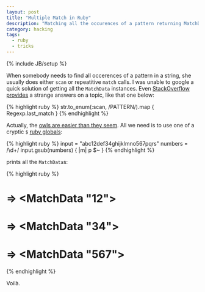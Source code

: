 ```yaml
---
layout: post
title: "Multiple Match in Ruby"
description: "Matching all the occurences of a pattern returning MatchData"
category: hacking
tags:
  - ruby
  - tricks
---
```

{% include JB/setup %}

When somebody needs to find all occerences of a pattern in a string, she usually
does either `scan` or repeatitive `match` calls. I was unable to google a quick solution
of getting all the `MatchData` instances. Even
[StackOverflow provides](http://stackoverflow.com/questions/6804557/how-do-i-get-the-match-data-for-all-occurrences-of-a-ruby-regular-expression-in)
a strange answers on a topic, like that one below:

{% highlight ruby %}
str.to_enum(:scan, /PATTERN/).map { Regexp.last_match }
{% endhighlight %}

Actually, the [owls are easier than they seem](http://en.wikipedia.org/wiki/Twin_Peaks). All we 
need is to use one of a cryptic `$` [ruby globals](http://jimneath.org/2010/01/04/cryptic-ruby-global-variables-and-their-meanings.html):

{% highlight ruby %}
input = "abc12def34ghijklmno567pqrs"
numbers = /\d+/
input.gsub(numbers) { |m| p $~ }
{% endhighlight %}

prints all the `MatchData`s:

{% highlight ruby %}
# ⇒ <MatchData "12">
# ⇒ <MatchData "34">
# ⇒ <MatchData "567">
{% endhighlight %}

Voilà.
